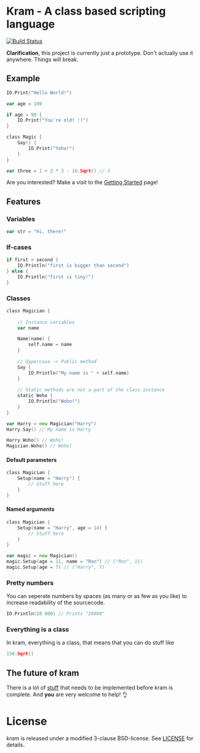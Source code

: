 # Kram - A class based scripting language

[![Build Status](https://travis-ci.org/kram/kram.svg?branch=master)](https://travis-ci.org/kram/kram)

**Clarification**, this project is currently just a prototype. Don't actually use it anywhere. Things will break.

## Example

```go
IO.Print("Hello World!")

var age = 100

if age > 90 {
    IO.Print("You're old! :)")
}

class Magic {
    Say() {
        IO.Print("Yoho!")
    }
}

var three = 1 + 2 * 3 - 16.Sqrt() // 3
```

Are you interested? Make a visit to the [Getting Started](https://github.com/kram/kram/wiki) page!

## Features

### Variables

```go
var str = "Hi, there!"
```

### If-cases

```go
if first > second {
    IO.Println("first is bigger than second")
} else {
    IO.Println("first is tiny!")
}
```

### Classes

```go
class Magician {
    
    // Instance variables
    var name

    Name(name) {
        self.name = name
    }
    
    // Uppercase -> Public method
    Say {
        IO.Println("My name is " + self.name)
    }
    
    // Static methods are not a part of the class instance
    static Woho {
        IO.Println("Woho!")
    }
}

var Harry = new Magician("Harry")
Harry.Say() // My name is Harry

Harry.Woho() // Woho!
Magician.Woho() // Woho!
```

#### Default parameters

```go
class Magician {
    Setup(name = "Harry") {
        // Stuff here
    }
}
```

#### Named arguments

```go
class Magician {
    Setup(name = "Harry", age = 14) {
        // Stuff here
    }
}

var magic = new Magician()
magic.Setup(age = 11, name = "Ron") // ("Ron", 11)
magic.Setup(age = 7) // ("Harry", 7)
```

### Pretty numbers

You can seperate numbers by spaces (as many or as few as you like) to increase readability of the sourcecode.

```go
IO.Println(20 000) // Prints "20000"
```

### Everything is a class

In kram, everything is a class, that means that you can do stuff like

```go
150.Sqrt()
```

## The future of kram

There is a lot of [stuff](https://github.com/kram/kram/labels/Feature) that needs to be implemented before kram is complete. And **you** are very welcome to help! :ok_hand:

# License

*kram* is released under a modified 3-clause BSD-license. See [LICENSE](https://github.com/kram/kram/blob/master/LICENSE) for details.
